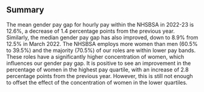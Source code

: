 ## Summary

The mean gender pay gap for hourly pay within the NHSBSA in 2022-23 is 12.6%, a decrease of 1.4 percentage points from the previous year. Similarly, the median gender pay gap has also improved, down to 8.9% from 12.5% in March 2022. The NHSBSA employs more women than men (60.5% to 39.5%) and the majority (70.5%) of our roles are within lower pay bands. These roles have a significantly higher concentration of women, which influences our gender pay gap. It is positive to see an improvement in the percentage of women in the highest pay quartile, with an increase of 2.8 percentage points from the previous year. However, this is still not enough to offset the effect of the concentration of women in the lower quartiles.
